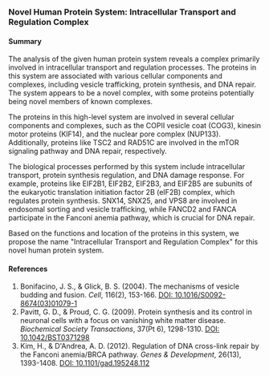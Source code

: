 ### Novel Human Protein System: Intracellular Transport and Regulation Complex

#### Summary

The analysis of the given human protein system reveals a complex primarily involved in intracellular transport and regulation processes. The proteins in this system are associated with various cellular components and complexes, including vesicle trafficking, protein synthesis, and DNA repair. The system appears to be a novel complex, with some proteins potentially being novel members of known complexes.

The proteins in this high-level system are involved in several cellular components and complexes, such as the COPII vesicle coat (COG3), kinesin motor proteins (KIF14), and the nuclear pore complex (NUP133). Additionally, proteins like TSC2 and RAD51C are involved in the mTOR signaling pathway and DNA repair, respectively.

The biological processes performed by this system include intracellular transport, protein synthesis regulation, and DNA damage response. For example, proteins like EIF2B1, EIF2B2, EIF2B3, and EIF2B5 are subunits of the eukaryotic translation initiation factor 2B (eIF2B) complex, which regulates protein synthesis. SNX14, SNX25, and VPS8 are involved in endosomal sorting and vesicle trafficking, while FANCD2 and FANCA participate in the Fanconi anemia pathway, which is crucial for DNA repair.

Based on the functions and location of the proteins in this system, we propose the name "Intracellular Transport and Regulation Complex" for this novel human protein system.

#### References

1. Bonifacino, J. S., & Glick, B. S. (2004). The mechanisms of vesicle budding and fusion. *Cell*, 116(2), 153-166. [DOI: 10.1016/S0092-8674(03)01079-1](https://doi.org/10.1016/S0092-8674(03)01079-1)
2. Pavitt, G. D., & Proud, C. G. (2009). Protein synthesis and its control in neuronal cells with a focus on vanishing white matter disease. *Biochemical Society Transactions*, 37(Pt 6), 1298-1310. [DOI: 10.1042/BST0371298](https://doi.org/10.1042/BST0371298)
3. Kim, H., & D'Andrea, A. D. (2012). Regulation of DNA cross-link repair by the Fanconi anemia/BRCA pathway. *Genes & Development*, 26(13), 1393-1408. [DOI: 10.1101/gad.195248.112](https://doi.org/10.1101/gad.195248.112)
